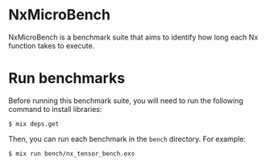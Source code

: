 # NxMicroBench

NxMicroBench is a benchmark suite that aims to identify how long each Nx function takes to execute.

# Run benchmarks

Before running this benchmark suite, you will need to run the following command to install libraries:

```
$ mix deps.get
```

Then, you can run each benchmark in the `bench` directory. For example:

```
$ mix run bench/nx_tensor_bench.exs 
```
